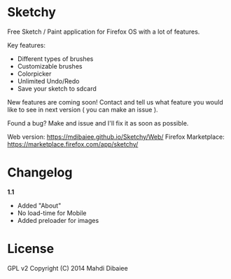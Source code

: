Sketchy
=======

Free Sketch / Paint application for Firefox OS with a lot of features.

Key features:
* Different types of brushes 
* Customizable brushes 
* Colorpicker 
* Unlimited Undo/Redo 
* Save your sketch to sdcard 

New features are coming soon! Contact and tell us what feature you would like to see in next version ( you can make an issue ).

Found a bug? Make and issue and I'll fix it as soon as possible.

Web version: https://mdibaiee.github.io/Sketchy/Web/
Firefox Marketplace: https://marketplace.firefox.com/app/sketchy/

Changelog
=========

**1.1**
* Added "About"
* No load-time for Mobile
* Added preloader for images


License
=======

GPL v2
Copyright (C) 2014 Mahdi Dibaiee
